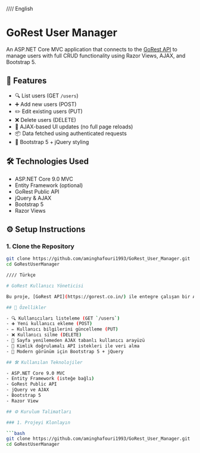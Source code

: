 //// English

# GoRest User Manager

An ASP.NET Core MVC application that connects to the [GoRest API](https://gorest.co.in/) to manage users with full CRUD functionality using Razor Views, AJAX, and Bootstrap 5.

## 🚀 Features

- 🔍 List users (GET `/users`)
- ➕ Add new users (POST)
- ✏️ Edit existing users (PUT)
- ❌ Delete users (DELETE)
- 🔄 AJAX-based UI updates (no full page reloads)
- 📦 Data fetched using authenticated requests
- 💅 Bootstrap 5 + jQuery styling

## 🛠 Technologies Used

- ASP.NET Core 9.0 MVC
- Entity Framework (optional)
- GoRest Public API
- jQuery & AJAX
- Bootstrap 5
- Razor Views

## ⚙️ Setup Instructions

### 1. Clone the Repository

```bash
git clone https://github.com/aminghafouri1993/GoRest_User_Manager.git
cd GoRestUserManager

//// Türkçe

# GoRest Kullanıcı Yöneticisi

Bu proje, [GoRest API](https://gorest.co.in/) ile entegre çalışan bir ASP.NET Core MVC uygulamasıdır. Razor View, AJAX ve Bootstrap 5 kullanılarak kullanıcıların listelenmesi, eklenmesi, düzenlenmesi ve silinmesi gibi CRUD işlemleri gerçekleştirilir.

## 🚀 Özellikler

- 🔍 Kullanıcıları listeleme (GET `/users`)
- ➕ Yeni kullanıcı ekleme (POST)
- ✏️ Kullanıcı bilgilerini güncelleme (PUT)
- ❌ Kullanıcı silme (DELETE)
- 🔄 Sayfa yenilemeden AJAX tabanlı kullanıcı arayüzü
- 🔐 Kimlik doğrulamalı API istekleri ile veri alma
- 💅 Modern görünüm için Bootstrap 5 + jQuery

## 🛠 Kullanılan Teknolojiler

- ASP.NET Core 9.0 MVC
- Entity Framework (isteğe bağlı)
- GoRest Public API
- jQuery ve AJAX
- Bootstrap 5
- Razor View

## ⚙️ Kurulum Talimatları

### 1. Projeyi Klonlayın

```bash
git clone https://github.com/aminghafouri1993/GoRest_User_Manager.git
cd GoRestUserManager
